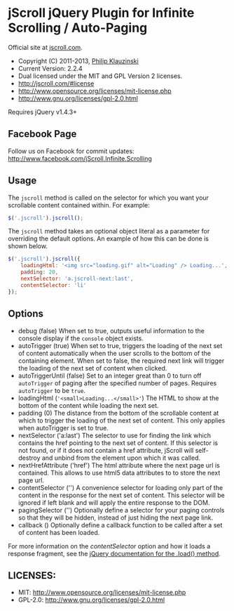 # jScroll jQuery Plugin for Infinite Scrolling / Auto-Paging

Official site at [jscroll.com](http://jscroll.com/).

* Copyright (C) 2011-2013, [Philip Klauzinski](http://klauzinski.com/)
* Current Version: 2.2.4
* Dual licensed under the MIT and GPL Version 2 licenses.
* http://jscroll.com/#license
* http://www.opensource.org/licenses/mit-license.php
* http://www.gnu.org/licenses/gpl-2.0.html

Requires jQuery v1.4.3+

## Facebook Page

Follow us on Facebook for commit updates: http://www.facebook.com/jScroll.Infinite.Scrolling

## Usage

The `jscroll` method is called on the selector for which you want your scrollable content contained within. For example:

```javascript
$('.jscroll').jscroll();
```

The `jscroll` method takes an optional object literal as a parameter for overriding the default options. An example of how this can be done is shown below.

```javascript
$('.jscroll').jscroll({
    loadingHtml: '<img src="loading.gif" alt="Loading" /> Loading...',
    padding: 20,
    nextSelector: 'a.jscroll-next:last',
    contentSelector: 'li'
});
```

## Options

* debug             (false)  When set to true, outputs useful information to the console display if the `console` object exists.
* autoTrigger       (true)  When set to true, triggers the loading of the next set of content automatically when the user scrolls to the bottom of the containing element. When set to false, the required next link will trigger the loading of the next set of content when clicked.
* autoTriggerUntil  (false)  Set to an integer great than 0 to turn off `autoTrigger` of paging after the specified number of pages. Requires `autoTrigger` to be `true`.
* loadingHtml       (`'<small>Loading...</small>'`)  The HTML to show at the bottom of the content while loading the next set.
* padding           (0)  The distance from the bottom of the scrollable content at which to trigger the loading of the next set of content. This only applies when autoTrigger is set to true.
* nextSelector      ('a:last')  The selector to use for finding the link which contains the href pointing to the next set of content. If this selector is not found, or if it does not contain a href attribute, jScroll will self-destroy and unbind from the element upon which it was called.
* nextHrefAttribute ('href')  The html attribute where the next page url is contained. This allows to use html5 data attributes to to store the next page url.
* contentSelector   ('')  A convenience selector for loading only part of the content in the response for the next set of content. This selector will be ignored if left blank and will apply the entire response to the DOM.
* pagingSelector    ('')  Optionally define a selector for your paging controls so that they will be hidden, instead of just hiding the next page link.
* callback          ()  Optionally define a callback function to be called after a set of content has been loaded.

For more information on the *contentSelector* option and how it loads a response fragment, see the [jQuery documentation for the .load() method](http://api.jquery.com/load/).

## LICENSES:

* MIT: http://www.opensource.org/licenses/mit-license.php
* GPL-2.0: http://www.gnu.org/licenses/gpl-2.0.html